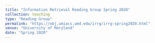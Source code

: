 ```yaml
---
title: "Information Retrieval Reading Group Spring 2020"
collection: teaching
type: "Reading Group"
permalink: "https://obj.umiacs.umd.edu/irrg/irrg-spring2020.html"
venue: "University of Maryland"
date: "Spring 2020"
---
```

